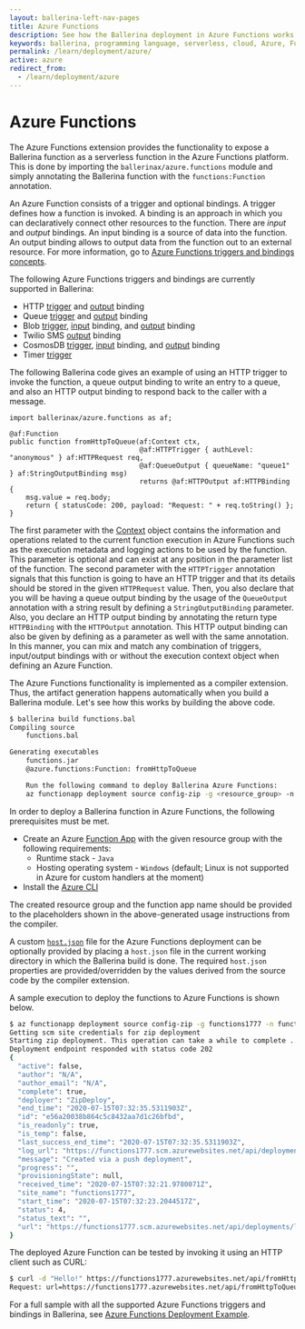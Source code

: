 ```yaml
---
layout: ballerina-left-nav-pages
title: Azure Functions
description: See how the Ballerina deployment in Azure Functions works
keywords: ballerina, programming language, serverless, cloud, Azure, Functions
permalink: /learn/deployment/azure/
active: azure
redirect_from:
  - /learn/deployment/azure
---
```


# Azure Functions

The Azure Functions extension provides the functionality to expose a Ballerina function as a serverless function in the Azure Functions platform. This is done by importing the `ballerinax/azure.functions` module and simply annotating the Ballerina function with the `functions:Function` annotation. 

An Azure Function consists of a trigger and optional bindings. A trigger defines how a function is invoked. A binding is an approach in which you can declaratively connect other resources to the function. There are *input* and *output* bindings. An input binding is a source of data into the function. An output binding allows to output data from the function out to an external resource. For more information, go to [Azure Functions triggers and bindings concepts](https://docs.microsoft.com/en-us/azure/azure-functions/functions-triggers-bindings).

The following Azure Functions triggers and bindings are currently supported in Ballerina:
- HTTP [trigger](http://ballerina.io/learn/api-docs/ballerina/azure.functions/annotations.html#HTTPTrigger) and [output](http://ballerina.io/learn/api-docs/ballerina/azure.functions/annotations.html#HTTPOutput) binding
- Queue [trigger](http://ballerina.io/learn/api-docs/ballerina/azure.functions/annotations.html#QueueTrigger) and [output](http://ballerina.io/learn/api-docs/ballerina/azure.functions/annotations.html#QueueOutput) binding
- Blob [trigger](http://ballerina.io/learn/api-docs/ballerina/azure.functions/annotations.html#BlobTrigger), [input](http://ballerina.io/learn/api-docs/ballerina/azure.functions/annotations.html#BlobInput) binding, and [output](http://ballerina.io/learn/api-docs/ballerina/azure.functions/annotations.html#BlobOutput) binding
- Twilio SMS [output](http://ballerina.io/learn/api-docs/ballerina/azure.functions/annotations.html#TwilioSmsOutput) binding
- CosmosDB [trigger](http://ballerina.io/learn/api-docs/ballerina/azure.functions/annotations.html#CosmosDBTrigger), [input](http://ballerina.io/learn/api-docs/ballerina/azure.functions/annotations.html#CosmosDBInput) binding, and [output](http://ballerina.io/learn/api-docs/ballerina/azure.functions/annotations.html#CosmosDBOutput) binding
- Timer [trigger](http://ballerina.io/learn/api-docs/ballerina/azure.functions/annotations.html#TimerTrigger)

The following Ballerina code gives an example of using an HTTP trigger to invoke the function, a queue output binding to write an entry to a queue, and also an HTTP output binding to respond back to the caller with a message. 

```ballerina
import ballerinax/azure.functions as af;

@af:Function
public function fromHttpToQueue(af:Context ctx, 
                                @af:HTTPTrigger { authLevel: "anonymous" } af:HTTPRequest req, 
                                @af:QueueOutput { queueName: "queue1" } af:StringOutputBinding msg) 
                                returns @af:HTTPOutput af:HTTPBinding {
    msg.value = req.body;
    return { statusCode: 200, payload: "Request: " + req.toString() };
}
```

The first parameter with the [Context](https://ballerina.io/learn/api-docs/ballerina/azure.functions/objects/Context.html) object contains the information and operations related to the current function execution in Azure Functions such as the execution metadata and logging actions to be used by the function. This parameter is optional and can exist at any position in the parameter list of the function. The second parameter with the `HTTPTrigger` annotation signals that this function is going to have an HTTP trigger and that its details should be stored in the given `HTTPRequest` value. Then, you also declare that you will be having a queue output binding by the usage of the `QueueOutput` annotation with a string result  by defining a `StringOutputBinding` parameter. Also, you declare an HTTP output binding by annotating the return type `HTTPBinding` with the `HTTPOutput` annotation. This HTTP output binding can also be given by defining as a parameter as well with the same annotation. In this manner, you can mix and match any combination of triggers, input/output bindings with or without the execution context object when defining an Azure Function. 

The Azure Functions functionality is implemented as a compiler extension. Thus, the artifact generation happens automatically when you build a Ballerina module. Let's see how this works by building the above code. 

```bash
$ ballerina build functions.bal 
Compiling source
	functions.bal

Generating executables
	functions.jar
	@azure.functions:Function: fromHttpToQueue

	Run the following command to deploy Ballerina Azure Functions:
	az functionapp deployment source config-zip -g <resource_group> -n <function_app_name> --src azure-functions.zip
```

In order to deploy a Ballerina function in Azure Functions, the following prerequisites must be met.

* Create an Azure [Function App](https://docs.microsoft.com/en-us/azure/azure-functions/functions-create-function-app-portal) with the given resource group with the following requirements:
   - Runtime stack - `Java`
   - Hosting operating system - `Windows` (default; Linux is not supported in Azure for custom handlers at the moment)
* Install the [Azure CLI](https://docs.microsoft.com/en-us/cli/azure/install-azure-cli?view=azure-cli-latest)

The created resource group and the function app name should be provided to the placeholders shown in the above-generated usage instructions from the compiler. 

A custom [`host.json`](https://docs.microsoft.com/en-us/azure/azure-functions/functions-host-json) file for the Azure Functions deployment can be optionally provided by placing a `host.json` file in the current working directory in which the Ballerina build is done. The required `host.json` properties are provided/overridden by the values derived from the source code by the compiler extension. 

A sample execution to deploy the functions to Azure Functions is shown below. 

```bash
$ az functionapp deployment source config-zip -g functions1777 -n functions1777 --src azure-functions.zip 
Getting scm site credentials for zip deployment
Starting zip deployment. This operation can take a while to complete ...
Deployment endpoint responded with status code 202
{
  "active": false,
  "author": "N/A",
  "author_email": "N/A",
  "complete": true,
  "deployer": "ZipDeploy",
  "end_time": "2020-07-15T07:32:35.5311903Z",
  "id": "e56a20038b864c5c8432aa7d1c26bfbd",
  "is_readonly": true,
  "is_temp": false,
  "last_success_end_time": "2020-07-15T07:32:35.5311903Z",
  "log_url": "https://functions1777.scm.azurewebsites.net/api/deployments/latest/log",
  "message": "Created via a push deployment",
  "progress": "",
  "provisioningState": null,
  "received_time": "2020-07-15T07:32:21.9780071Z",
  "site_name": "functions1777",
  "start_time": "2020-07-15T07:32:23.2044517Z",
  "status": 4,
  "status_text": "",
  "url": "https://functions1777.scm.azurewebsites.net/api/deployments/latest"
}
```

The deployed Azure Function can be tested by invoking it using an HTTP client such as CURL:

```bash
$ curl -d "Hello!" https://functions1777.azurewebsites.net/api/fromHttpToQueue 
Request: url=https://functions1777.azurewebsites.net/api/fromHttpToQueue method=POST query= headers=Accept=*/* Connection=Keep-Alive Content-Length=6 Content-Type=application/x-www-form-urlencoded Host=functions1777.azurewebsites.net Max-Forwards=9 User-Agent=curl/7.64.0 X-WAWS-Unencoded-URL=/api/fromHttpToQueue CLIENT-IP=10.0.128.31:47794 X-ARR-LOG-ID=c905b483-af19-4cf2-9ce0-0741e5998a98 X-SITE-DEPLOYMENT-ID=functions1777 WAS-DEFAULT-HOSTNAME=functions1777.azurewebsites.net X-Original-URL=/api/fromHttpToQueue X-Forwarded-For=45.30.94.9:47450 X-ARR-SSL=2048|256|C=US, S=Washington, L=Redmond, O=Microsoft Corporation, OU=Microsoft IT, CN=Microsoft IT TLS CA 5|CN=*.azurewebsites.net X-Forwarded-Proto=https X-AppService-Proto=https X-Forwarded-TlsVersion=1.2 DISGUISED-HOST=functions1777.azurewebsites.net params= identities=[{"AuthenticationType":null,"IsAuthenticated":false,"Actor":null,"BootstrapContext":null,"Claims":[],"Label":null,"Name":null,"NameClaimType":"http://schemas.xmlsoap.org/ws/2005/05/identity/claims/name","RoleClaimType":"http://schemas.microsoft.com/ws/2008/06/identity/claims/role"}] body=Hello!
```

For a full sample with all the supported Azure Functions triggers and bindings in Ballerina, see [Azure Functions Deployment Example](https://github.com/ballerina-platform/module-ballerinax-azure.functions/blob/master/azurefunctions-extension-examples/examples/azure-functions-deployment/azure_functions_deployment.bal).
